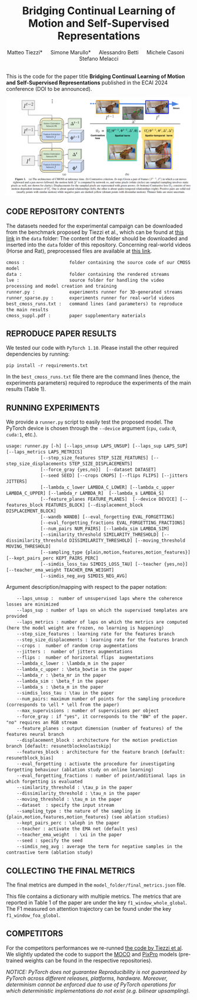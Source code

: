 <div align="center">
  
  <div>
  <h1>Bridging Continual Learning of Motion and Self-Supervised Representations</h1>
  </div>

  <div>
      Matteo Tiezzi* &emsp; Simone Marullo* &emsp; Alessandro Betti &emsp;  Michele Casoni &emsp; Stefano Melacci
  </div>
  <br/>

</div>

This is the code for the paper title **Bridging Continual Learning of Motion and Self-Supervised Representations** published in the ECAI 2024 conference (DOI to be announced).

![alt text](cmoss/cmoss.png "Continual MOtion-based Self-Supervised Learning")


CODE REPOSITORY CONTENTS
------------------------
The datasets needed for the experimental campaign can be downloaded from the benchmark proposed by Tiezzi et al.,
which can be found at [this link](https://github.com/sailab-code/cl_stochastic_coherence)  in the `data` folder:
The content of the folder should be downloaded and inserted into the `data` folder of this repository. 
Concerning real-world videos (Horse and Rat), preprocessed files are available at [this link](https://drive.google.com/file/d/1sB3idnhbaBdOggWccVqyIDBbr3lJMGuI/view?usp=sharing).

    cmoss :                 folder containing the source code of our CMOSS model
    data :                  folder containing the rendered streams
    lve :                   source folder for handling the video processing and model creation and training  
    runner.py :             experiments runner for 3D-generated streams
    runner_sparse.py :      experiments runner for real-world videos
    best_cmoss_runs.txt :   command lines (and parameters) to reproduce the main results
    cmoss_suppl.pdf :       paper supplementary materials

	

REPRODUCE PAPER RESULTS
-----------------------

We tested our code with `PyTorch 1.10`. Please install the other required dependencies by running:

```
pip install -r requirements.txt
```

In the `best_cmoss_runs.txt` file there are the command lines (hence, the experiments parameters) required to reproduce the experiments of the main results (Table 1).

RUNNING EXPERIMENTS
-------------------
We provide a `runner.py` script to easily test the proposed model. 
The PyTorch device is chosen through the `--device` argument (`cpu`, `cuda:0`,
`cuda:1`, etc.).

    usage: runner.py [-h] [--laps_unsup LAPS_UNSUP] [--laps_sup LAPS_SUP] [--laps_metrics LAPS_METRICS] 
                 [--step_size_features STEP_SIZE_FEATURES] [--step_size_displacements STEP_SIZE_DISPLACEMENTS] 
                 [--force_gray {yes,no}]  [--dataset DATASET] 
                 [--seed SEED] [--crops CROPS] [--flips FLIPS] [--jitters JITTERS]
                 [--lambda_c_lower LAMBDA_C_LOWER] [--lambda_c_upper LAMBDA_C_UPPER] [--lambda_r LAMBDA_R]  [--lambda_s LAMBDA_S] 
                 [--feature_planes FEATURE_PLANES]  [--device DEVICE] [--features_block FEATURES_BLOCK] [--displacement_block DISPLACEMENT_BLOCK]
                 [--wandb WANDB] [--eval_forgetting EVAL_FORGETTING] 
                 [--eval_forgetting_fractions EVAL_FORGETTING_FRACTIONS] 
                 [--num_pairs NUM_PAIRS] [--lambda_sim LAMBDA_SIM]
                 [--similarity_threshold SIMILARITY_THRESHOLD] [--dissimilarity_threshold DISSIMILARITY_THRESHOLD] [--moving_threshold MOVING_THRESHOLD] 
                 [--sampling_type {plain,motion,features,motion_features}] [--kept_pairs_perc KEPT_PAIRS_PERC] 
                 [--simdis_loss_tau SIMDIS_LOSS_TAU] [--teacher {yes,no}] [--teacher_ema_weight TEACHER_EMA_WEIGHT] 
                 [--simdis_neg_avg SIMDIS_NEG_AVG]

Argument description/mapping with respect to the paper notation:

        --laps_unsup :  number of unsupervised laps where the coherence losses are minimized
        --laps_sup : number of laps on which the supervised templates are provided
        --laps_metrics : number of laps on which the metrics are computed (here the model weight are frozen, no learning is happening)
        --step_size_features : learning rate for the features branch
        --step_size_displacements : learning rate for the features branch
        --crops :  number of random crop augmentations
        --jitters :  number of jitters augmentations
        --flips :  number of horizontal flips  augmentations
        --lambda_c_lower : \lambda_m in the paper
        --lambda_c_upper : \beta_bowtie in the paper
        --lambda_r : \beta_mr in the paper
        --lambda_sim : \beta_f in the paper
        --lambda_s : \beta_m in the paper 
        --simdis_loss_tau : \tau in the paper  
        --num_pairs: maximum number of points for the sampling procedure (corresponds to \ell * \ell from the paper)  
        --max_supervisions : number of supervisions per object
        --force_gray : if "yes", it corresponds to the "BW" of the paper. "no" requires an RGB stream
        --feature_planes : output dimension (number of features) of the features neural branch
        --displacement_block : architecture for the motion prediction branch [default: resunetblocknolastskip]
        --features_block : architecture for the feature branch [default: resunetblock_bias]
        --eval_forgetting : activate the procedure for investigating forgetting behaviour (ablation study on online learning)
        --eval_forgetting_fractions : number of point/additional laps in which forgetting is evaluated 
        --similarity_threshold : \tau_p in the paper
        --dissimilarity_threshold : \tau_n in the paper
        --moving_threshold : \tau_m in the paper
        --dataset  : specify the input stream
        --sampling_type : the nature of the sampling in {plain,motion,features,motion_features} (see ablation studies)
        --kept_pairs_perc : \aleph in the paper
        --teacher : activate the EMA net (default yes)
        --teacher_ema_weight  : \xi in the paper
        --seed : specify the seed
        --simdis_neg_avg : average the term for negative samples in the contrastive term (ablation study)



COLLECTING THE FINAL METRICS 
---------------------------

The final metrics are dumped in the `model_folder/final_metrics.json` file.

This file contains a dictionary with multiple metrics. The metrics that are reported in Table 1 of the paper are under
the key `f1_window_whole_global`. The F1 measured on attention trajectory can be found under the key `f1_window_foa_global`.

COMPETITORS
-----------
For the competitors performances we re-runned [the code by Tiezzi et al](https://github.com/sailab-code/cl_stochastic_coherence).
We slightly updated the code to support the [MOCO](https://github.com/facebookresearch/moco) and 
[PixPro](https://github.com/zdaxie/PixPro) models (pre-trained weights can be found in the respective repositories).  


_NOTICE: PyTorch does not guarantee Reproducibility is not guaranteed by PyTorch across different releases, platforms, hardware. Moreover,
determinism cannot be enforced due to use of PyTorch operations for which deterministic implementations do not exist
(e.g. bilinear upsampling)._



